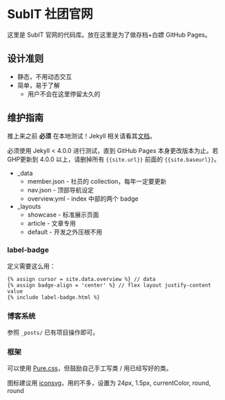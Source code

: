 # SubIT 社团官网

这里是 SubIT 官网的代码库。放在这里是为了做存档+白嫖 GitHub Pages。

## 设计准则

- 静态，不用动态交互
- 简单，易于了解
  - 用户不会在这里停留太久的

## 维护指南

推上来之前 **必须** 在本地测试！Jekyll 相关请看其[文档](https://jekyllrb.com/)。

必须使用 Jekyll < 4.0.0 进行测试，直到 GitHub Pages 本身更改版本为止。若GHP更新到 4.0.0 以上，请删掉所有 `{{site.url}}` 前面的 `{{site.baseurl}}`。

- _data
  - member.json - 社员的 collection，每年一定要更新
  - nav.json - 顶部导航设定
  - overview.yml - index 中部的两个 badge
- _layouts
  - showcase - 标准展示页面
  - article - 文章专用
  - default - 开发之外压根不用

### label-badge

定义需要这么用：

```
{% assign cursor = site.data.overview %} // data
{% assign badge-align = 'center' %} // flex layout justify-content value
{% include label-badge.html %}
```

### 博客系统

参照 `_posts/` 已有项目操作即可。

### 框架

可以使用 [Pure.css](https://purecss.io/)，但鼓励自己手工写类 / 用已经写好的类。

图标建议用 [iconsvg](https://iconsvg.xyz/)，用的不多，设置为 24px, 1.5px, currentColor, round, round